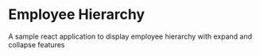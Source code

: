 # Employee Hierarchy
A sample react application to display employee hierarchy with expand and collapse features
